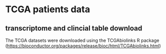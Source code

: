 # TCGA patients data
## transcriptome and clincial table download

The TCGA datasets were downloaded using the TCGAbiolinks R package (https://bioconductor.org/packages/release/bioc/html/TCGAbiolinks.html)
